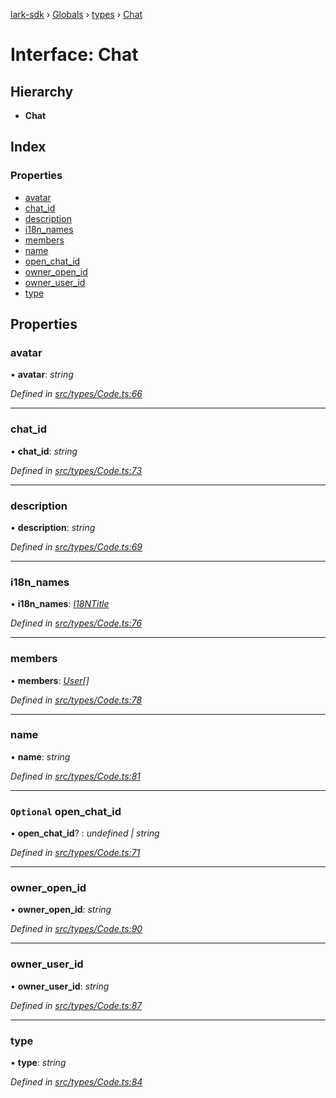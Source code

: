 [lark-sdk](../README.md) › [Globals](../globals.md) › [types](../modules/types.md) › [Chat](types.chat.md)

# Interface: Chat

## Hierarchy

* **Chat**

## Index

### Properties

* [avatar](types.chat.md#avatar)
* [chat_id](types.chat.md#chat_id)
* [description](types.chat.md#description)
* [i18n_names](types.chat.md#i18n_names)
* [members](types.chat.md#members)
* [name](types.chat.md#name)
* [open_chat_id](types.chat.md#optional-open_chat_id)
* [owner_open_id](types.chat.md#owner_open_id)
* [owner_user_id](types.chat.md#owner_user_id)
* [type](types.chat.md#type)

## Properties

###  avatar

• **avatar**: *string*

*Defined in [src/types/Code.ts:66](https://github.com/TbhT/lark-sdk/blob/5ecb791/src/types/Code.ts#L66)*

___

###  chat_id

• **chat_id**: *string*

*Defined in [src/types/Code.ts:73](https://github.com/TbhT/lark-sdk/blob/5ecb791/src/types/Code.ts#L73)*

___

###  description

• **description**: *string*

*Defined in [src/types/Code.ts:69](https://github.com/TbhT/lark-sdk/blob/5ecb791/src/types/Code.ts#L69)*

___

###  i18n_names

• **i18n_names**: *[I18NTitle](../enums/types.i18ntitle.md)*

*Defined in [src/types/Code.ts:76](https://github.com/TbhT/lark-sdk/blob/5ecb791/src/types/Code.ts#L76)*

___

###  members

• **members**: *[User](types.user.md)[]*

*Defined in [src/types/Code.ts:78](https://github.com/TbhT/lark-sdk/blob/5ecb791/src/types/Code.ts#L78)*

___

###  name

• **name**: *string*

*Defined in [src/types/Code.ts:81](https://github.com/TbhT/lark-sdk/blob/5ecb791/src/types/Code.ts#L81)*

___

### `Optional` open_chat_id

• **open_chat_id**? : *undefined | string*

*Defined in [src/types/Code.ts:71](https://github.com/TbhT/lark-sdk/blob/5ecb791/src/types/Code.ts#L71)*

___

###  owner_open_id

• **owner_open_id**: *string*

*Defined in [src/types/Code.ts:90](https://github.com/TbhT/lark-sdk/blob/5ecb791/src/types/Code.ts#L90)*

___

###  owner_user_id

• **owner_user_id**: *string*

*Defined in [src/types/Code.ts:87](https://github.com/TbhT/lark-sdk/blob/5ecb791/src/types/Code.ts#L87)*

___

###  type

• **type**: *string*

*Defined in [src/types/Code.ts:84](https://github.com/TbhT/lark-sdk/blob/5ecb791/src/types/Code.ts#L84)*
